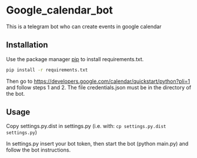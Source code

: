 # Google_calendar_bot

This is a telegram bot who can create events in google calendar

## Installation

Use the package manager [pip](https://pip.pypa.io/en/stable/) to install requirements.txt.

```bash
pip install -r requirements.txt
```
Then go to https://developers.google.com/calendar/quickstart/python?pli=1 and follow steps 1 and 2.
The file credentials.json must be in the directory of the bot.

## Usage

Copy settings.py.dist in settings.py (i.e. with: `cp settings.py.dist settings.py`)

In settings.py insert your bot token, then start the bot (python main.py) and follow the bot instructions.

